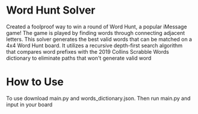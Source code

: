 # Word Hunt Solver
Created a foolproof way to win a round of Word Hunt, a popular iMessage game! The game is played by finding words through connecting adjacent letters. This solver generates the best valid words that can be matched on a 4x4 Word Hunt board. It utilizes a recursive depth-first search algorithm that compares word prefixes with the 2019 Collins Scrabble Words dictionary to eliminate paths that won't generate valid word

# How to Use
To use download main.py and words_dictionary.json. Then run main.py and input in your board

